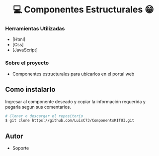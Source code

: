 <h1 align="center">💻 Componentes Estructurales 😁</h1>

### Herramientas Utilizadas

- [Html]
- [Css]
- [JavaScript]

### Sobre el proyecto

- Componentes estructurales para ubicarlos en el portal web

## Como instalarlo

Ingresar al componente deseado y copiar la información requerida y pegarla segun sus comentarios.

```bash
# Clonar o descargar el repositorio
$ git clone https://github.com/LuisC73/ComponentsKITUI.git

```

## Autor

- Soporte
